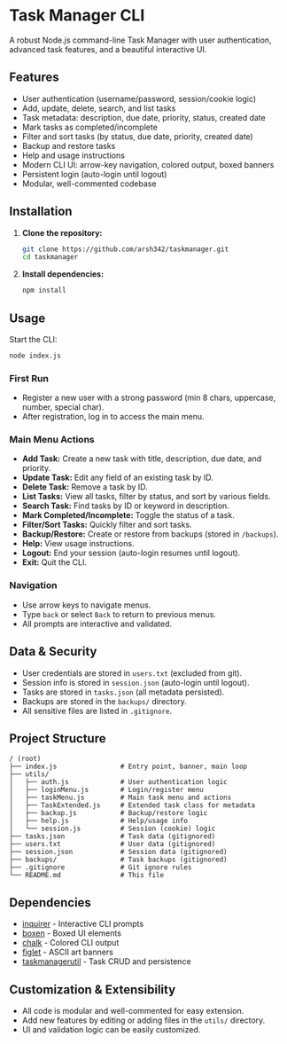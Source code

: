 # Task Manager CLI

A robust Node.js command-line Task Manager with user authentication, advanced task features, and a beautiful interactive UI.

## Features

- User authentication (username/password, session/cookie logic)
- Add, update, delete, search, and list tasks
- Task metadata: description, due date, priority, status, created date
- Mark tasks as completed/incomplete
- Filter and sort tasks (by status, due date, priority, created date)
- Backup and restore tasks
- Help and usage instructions
- Modern CLI UI: arrow-key navigation, colored output, boxed banners
- Persistent login (auto-login until logout)
- Modular, well-commented codebase

## Installation

1. **Clone the repository:**
   ```sh
   git clone https://github.com/arsh342/taskmanager.git
   cd taskmanager
   ```
2. **Install dependencies:**
   ```sh
   npm install
   ```

## Usage

Start the CLI:
```sh
node index.js
```

### First Run
- Register a new user with a strong password (min 8 chars, uppercase, number, special char).
- After registration, log in to access the main menu.

### Main Menu Actions
- **Add Task:** Create a new task with title, description, due date, and priority.
- **Update Task:** Edit any field of an existing task by ID.
- **Delete Task:** Remove a task by ID.
- **List Tasks:** View all tasks, filter by status, and sort by various fields.
- **Search Task:** Find tasks by ID or keyword in description.
- **Mark Completed/Incomplete:** Toggle the status of a task.
- **Filter/Sort Tasks:** Quickly filter and sort tasks.
- **Backup/Restore:** Create or restore from backups (stored in `/backups`).
- **Help:** View usage instructions.
- **Logout:** End your session (auto-login resumes until logout).
- **Exit:** Quit the CLI.

### Navigation
- Use arrow keys to navigate menus.
- Type `back` or select `Back` to return to previous menus.
- All prompts are interactive and validated.

## Data & Security
- User credentials are stored in `users.txt` (excluded from git).
- Session info is stored in `session.json` (auto-login until logout).
- Tasks are stored in `tasks.json` (all metadata persisted).
- Backups are stored in the `backups/` directory.
- All sensitive files are listed in `.gitignore`.

## Project Structure

```
/ (root)
├── index.js                # Entry point, banner, main loop
├── utils/
│   ├── auth.js             # User authentication logic
│   ├── loginMenu.js        # Login/register menu
│   ├── taskMenu.js         # Main task menu and actions
│   ├── TaskExtended.js     # Extended task class for metadata
│   ├── backup.js           # Backup/restore logic
│   ├── help.js             # Help/usage info
│   └── session.js          # Session (cookie) logic
├── tasks.json              # Task data (gitignored)
├── users.txt               # User data (gitignored)
├── session.json            # Session data (gitignored)
├── backups/                # Task backups (gitignored)
├── .gitignore              # Git ignore rules
└── README.md               # This file
```

## Dependencies
- [inquirer](https://www.npmjs.com/package/inquirer) - Interactive CLI prompts
- [boxen](https://www.npmjs.com/package/boxen) - Boxed UI elements
- [chalk](https://www.npmjs.com/package/chalk) - Colored CLI output
- [figlet](https://www.npmjs.com/package/figlet) - ASCII art banners
- [taskmanagerutil](https://www.npmjs.com/package/taskmanagerutil) - Task CRUD and persistence

## Customization & Extensibility
- All code is modular and well-commented for easy extension.
- Add new features by editing or adding files in the `utils/` directory.
- UI and validation logic can be easily customized.
